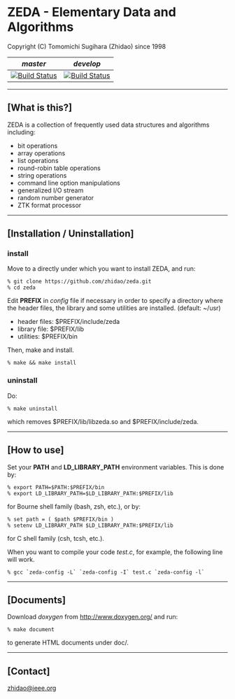 ZEDA - Elementary Data and Algorithms
=================================================================
Copyright (C) Tomomichi Sugihara (Zhidao) since 1998

| *master* | *develop* |
|----------|-----------|
| [![Build Status](https://travis-ci.org/n-wakisaka/zeda.svg?branch=master)](https://travis-ci.org/n-wakisaka/zeda) | [![Build Status](https://travis-ci.org/n-wakisaka/zeda.svg?branch=develop)](https://travis-ci.org/n-wakisaka/zeda) |

-----------------------------------------------------------------
## [What is this?]

ZEDA is a collection of frequently used data structures and
algorithms including:

- bit operations
- array operations
- list operations
- round-robin table operations
- string operations
- command line option manipulations
- generalized I/O stream
- random number generator
- ZTK format processor

-----------------------------------------------------------------
## [Installation / Uninstallation]

### install

Move to a directly under which you want to install ZEDA, and run:

   ```
   % git clone https://github.com/zhidao/zeda.git
   % cd zeda
   ```

Edit **PREFIX** in *config* file if necessary in order to specify
a directory where the header files, the library and some utilities
are installed. (default: ~/usr)

   - header files: $PREFIX/include/zeda
   - library file: $PREFIX/lib
   - utilities: $PREFIX/bin

Then, make and install.

   ```
   % make && make install
   ```

### uninstall

Do:

   ```
   % make uninstall
   ```

which removes $PREFIX/lib/libzeda.so and $PREFIX/include/zeda.

-----------------------------------------------------------------
## [How to use]

Set your **PATH** and **LD\_LIBRARY\_PATH** environment variables.
This is done by:

   ```
   % export PATH=$PATH:$PREFIX/bin
   % export LD_LIBRARY_PATH=$LD_LIBRARY_PATH:$PREFIX/lib
   ```

for Bourne shell family (bash, zsh, etc.), or by:

   ```
   % set path = ( $path $PREFIX/bin )
   % setenv LD_LIBRARY_PATH $LD_LIBRARY_PATH:$PREFIX/lib
   ```

for C shell family (csh, tcsh, etc.).

When you want to compile your code *test.c*, for example, the following line will work.

   ```
   % gcc `zeda-config -L` `zeda-config -I` test.c `zeda-config -l`
   ```

-----------------------------------------------------------------
## [Documents]

Download *doxygen* from http://www.doxygen.org/
and run:

   ```
   % make document
   ```

to generate HTML documents under doc/.

-----------------------------------------------------------------
## [Contact]

zhidao@ieee.org

